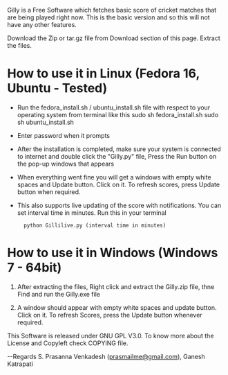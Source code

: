 Gilly is a Free Software which fetches basic score of cricket matches that are being played right now.
This is the basic version and so this will not have any other features.

Download the Zip or tar.gz file from Download section of this page.
Extract the files.

How to use it in Linux (Fedora 16, Ubuntu - Tested)
==================================================
* Run the fedora_install.sh / ubuntu_install.sh file with respect to your operating system from terminal like this
sudo sh fedora_install.sh
sudo sh ubuntu_install.sh

* Enter password when it prompts

* After the installation is completed, make sure your system is connected to internet and double click the "Gilly.py" file, Press the Run button on the pop-up windows that appears

* When everything went fine you will get a windows with empty white spaces and Update button. Click on it. To refresh scores, press Update button when required.

* This also supports live updating of the score with notifications. You can set interval time in minutes. Run this in your terminal

	
		python Gillilive.py (interval time in minutes)
	
	

How to use it in Windows (Windows 7 - 64bit)
===========================================
1. After extracting the files, Right click and extract the Gilly.zip file, thne Find and run the Gilly.exe file

2. A window should appear with empty white spaces and update button. Click on it. To refresh Scores, press the Update button whenever required.


This Software is released under GNU GPL V3.0.
To know more about the License and Copyleft check COPYING file.

--Regards S. Prasanna Venkadesh (prasmailme@gmail.com),
          Ganesh Katrapati  <neshmailsu at gmail dot com>
